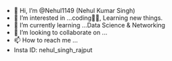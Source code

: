 - 👋 Hi, I’m @Nehul1149 (Nehul Kumar Singh)
- 👀 I’m interested in ...coding👨‍💻, Learning new things.
- 🌱 I’m currently learning ...Data Science & Networking
- 💞️ I’m looking to collaborate on ...
- 📫 How to reach me ...
- Insta ID: nehul_singh_rajput

<!---
Nehul1149/Nehul1149 is a ✨ special ✨ repository because its `README.md` (this file) appears on your GitHub profile.
You can click the Preview link to take a look at your changes.
--->
